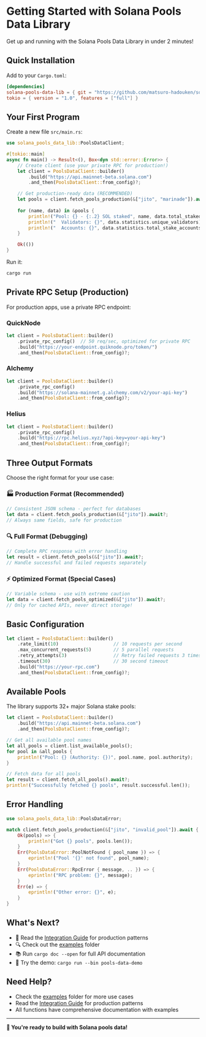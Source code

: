 # Getting Started with Solana Pools Data Library

Get up and running with the Solana Pools Data Library in under 2 minutes!

## Quick Installation

Add to your `Cargo.toml`:

```toml
[dependencies]
solana-pools-data-lib = { git = "https://github.com/matsuro-hadouken/solana-pools-data-lib" }
tokio = { version = "1.0", features = ["full"] }
```

## Your First Program

Create a new file `src/main.rs`:

```rust
use solana_pools_data_lib::PoolsDataClient;

#[tokio::main]
async fn main() -> Result<(), Box<dyn std::error::Error>> {
    // Create client (use your private RPC for production!)
    let client = PoolsDataClient::builder()
        .build("https://api.mainnet-beta.solana.com")
        .and_then(PoolsDataClient::from_config)?;

    // Get production-ready data (RECOMMENDED)
    let pools = client.fetch_pools_production(&["jito", "marinade"]).await?;
    
    for (name, data) in &pools {
        println!("Pool: {} - {:.2} SOL staked", name, data.total_staked_sol());
        println!("  Validators: {}", data.statistics.unique_validators);
        println!("  Accounts: {}", data.statistics.total_stake_accounts);
    }

    Ok(())
}
```

Run it:
```bash
cargo run
```

## Private RPC Setup (Production)

For production apps, use a private RPC endpoint:

### QuickNode
```rust
let client = PoolsDataClient::builder()
    .private_rpc_config()  // 50 req/sec, optimized for private RPC
    .build("https://your-endpoint.quiknode.pro/token/")
    .and_then(PoolsDataClient::from_config)?;
```

### Alchemy
```rust
let client = PoolsDataClient::builder()
    .private_rpc_config()
    .build("https://solana-mainnet.g.alchemy.com/v2/your-api-key")
    .and_then(PoolsDataClient::from_config)?;
```

### Helius
```rust
let client = PoolsDataClient::builder()
    .private_rpc_config()
    .build("https://rpc.helius.xyz/?api-key=your-api-key")
    .and_then(PoolsDataClient::from_config)?;
```

## Three Output Formats

Choose the right format for your use case:

### 🏭 Production Format (Recommended)
```rust
// Consistent JSON schema - perfect for databases
let data = client.fetch_pools_production(&["jito"]).await?;
// Always same fields, safe for production
```

### 🔍 Full Format (Debugging)
```rust
// Complete RPC response with error handling
let result = client.fetch_pools(&["jito"]).await?;
// Handle successful and failed requests separately
```

### ⚡ Optimized Format (Special Cases)
```rust
// Variable schema - use with extreme caution
let data = client.fetch_pools_optimized(&["jito"]).await?;
// Only for cached APIs, never direct storage!
```

## Basic Configuration

```rust
let client = PoolsDataClient::builder()
    .rate_limit(10)                    // 10 requests per second
    .max_concurrent_requests(5)        // 5 parallel requests
    .retry_attempts(3)                 // Retry failed requests 3 times
    .timeout(30)                       // 30 second timeout
    .build("https://your-rpc.com")
    .and_then(PoolsDataClient::from_config)?;
```

## Available Pools

The library supports 32+ major Solana stake pools:

```rust
let client = PoolsDataClient::builder()
    .build("https://api.mainnet-beta.solana.com")
    .and_then(PoolsDataClient::from_config)?;

// Get all available pool names
let all_pools = client.list_available_pools();
for pool in &all_pools {
    println!("Pool: {} (Authority: {})", pool.name, pool.authority);
}

// Fetch data for all pools
let result = client.fetch_all_pools().await?;
println!("Successfully fetched {} pools", result.successful.len());
```

## Error Handling

```rust
use solana_pools_data_lib::PoolsDataError;

match client.fetch_pools_production(&["jito", "invalid_pool"]).await {
    Ok(pools) => {
        println!("Got {} pools", pools.len());
    }
    Err(PoolsDataError::PoolNotFound { pool_name }) => {
        eprintln!("Pool '{}' not found", pool_name);
    }
    Err(PoolsDataError::RpcError { message, .. }) => {
        eprintln!("RPC problem: {}", message);
    }
    Err(e) => {
        eprintln!("Other error: {}", e);
    }
}
```

## What's Next?

- 📖 Read the [Integration Guide](INTEGRATION.md) for production patterns
- 🔍 Check out the [examples](examples/) folder
- 📚 Run `cargo doc --open` for full API documentation
- 🧪 Try the demo: `cargo run --bin pools-data-demo`

## Need Help?

- Check the [examples](examples/) folder for more use cases
- Read the [Integration Guide](INTEGRATION.md) for production patterns
- All functions have comprehensive documentation with examples

---

**🚀 You're ready to build with Solana pools data!**